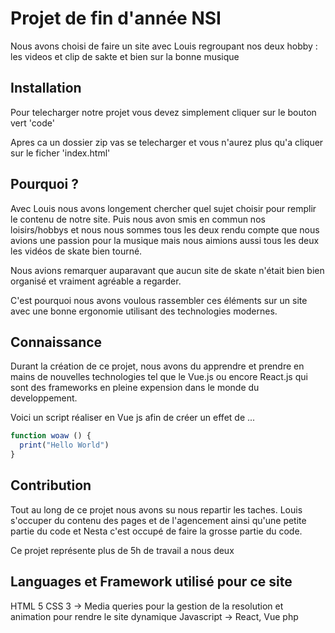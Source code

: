 # Projet de fin d'année NSI
Nous avons choisi de faire un site avec Louis regroupant nos deux hobby : les videos et clip de sakte et bien sur la bonne musique

## Installation

Pour telecharger notre projet vous devez simplement cliquer sur le bouton vert 'code' 

Apres ca un dossier zip vas se telecharger et vous n'aurez plus qu'a cliquer sur le ficher 'index.html' 

## Pourquoi ?

Avec Louis nous avons longement chercher quel sujet choisir pour remplir le contenu de notre site. Puis nous avon smis en commun nos loisirs/hobbys et nous nous sommes tous les deux rendu compte que nous avions une passion pour la musique mais nous aimions aussi tous les deux les vidéos de skate bien tourné.

Nous avions remarquer auparavant que aucun site de skate n'était bien bien organisé et vraiment agréable a regarder. 

C'est pourquoi nous avons voulous rassembler ces éléments sur un site avec une bonne ergonomie utilisant des technologies modernes.

## Connaissance

Durant la création de ce projet, nous avons du apprendre et prendre en mains de nouvelles technologies tel que le Vue.js ou encore React.js qui sont des frameworks en pleine expension dans le monde du developpement.

Voici un script réaliser en Vue js afin de créer un effet de ...
```javascript
function woaw () {
  print("Hello World")
}
```

## Contribution
Tout au long de ce projet nous avons su nous repartir les taches. Louis s'occuper du contenu des pages et de l'agencement ainsi qu'une petite partie du code et Nesta c'est occupé de faire la grosse partie du code.

Ce projet représente plus de 5h de travail a nous deux

## Languages et Framework utilisé pour ce site

HTML 5
CSS 3
  -> Media queries pour la gestion de la resolution et animation pour rendre le site dynamique
Javascript
  -> React, Vue
php

